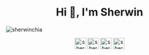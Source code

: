<h1 align="center">Hi 👋, I'm Sherwin</h1>
<p>&nbsp;<img align="center" src="https://github-readme-stats.vercel.app/api?username=sherwinchia&show_icons=true" alt="sherwinchia" /></p>

<p align="center">
<a href="https://linkedin.com/in/sherwinchia" target="blank"><img align="center" src="https://cdn.jsdelivr.net/npm/simple-icons@3.0.1/icons/linkedin.svg" alt="sherwinchia" height="30" width="30" /></a>
<a href="https://stackoverflow.com/users/sherwinchia" target="blank"><img align="center" src="https://cdn.jsdelivr.net/npm/simple-icons@3.0.1/icons/stackoverflow.svg" alt="sherwinchia" height="30" width="30" /></a>
<a href="https://instagram.com/sherwinchia" target="blank"><img align="center" src="https://cdn.jsdelivr.net/npm/simple-icons@3.0.1/icons/instagram.svg" alt="sherwinchia" height="30" width="30" /></a>
<a href="https://www.youtube.com/c/sherwinchia" target="blank"><img align="center" src="https://cdn.jsdelivr.net/npm/simple-icons@3.0.1/icons/youtube.svg" alt="sherwinchia" height="30" width="30" /></a>
</p>

<!--
**sherwinchia/sherwinchia** is a ✨ _special_ ✨ repository because its `README.md` (this file) appears on your GitHub profile.

Here are some ideas to get you started:

- 🔭 I’m currently working on ...
- 🌱 I’m currently learning ...
- 👯 I’m looking to collaborate on ...
- 🤔 I’m looking for help with ...
- 💬 Ask me about ...
- 📫 How to reach me: ...
- 😄 Pronouns: ...
- ⚡ Fun fact: ...
-->



